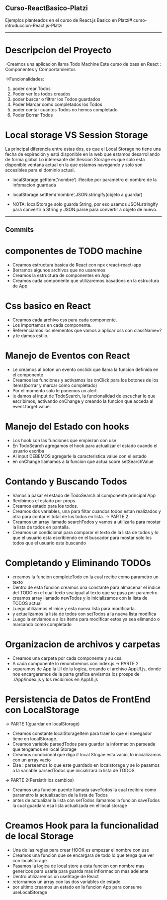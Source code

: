 ## Curso-ReactBasico-Platzi
Ejemplos planteados en el curso de React.js Basico en Platzi# curso-introduccion-React.js-Platzi

-------

# Descripcion del Proyecto

-Creamos una aplicacion llama Todo Machine
Este curso de basa en React : Componentes y Comportamientos

->Funcionalidades:
1) poder crear Todos
2) Poder ver los todos creados
3) poder buscar o filtrar los Todos guardados
4) Poder Marcar como completados los Todos
5) poder contar cuantos Todos no hemos completado 
6) Poder Borrar Todos  

# Local storage VS Session Storage
La principal diferencia entre estas dos, es que el Local Storage no tiene una fecha de expiración y está disponible en la web que estamos desarrollando de forma global.Lo interesante del Session Storage es que solo esta disponible ventana actual en la que estamos navegando y solo son accesibles para el dominio actual.

- localStorage.getItem('nombre') :Recibe por parametro el nombre de la     infomacion guardada
- localStorage.setItem('nombre',JSON.stringify(objeto a guardar)

- NOTA: localStorage solo guarda String, por eso usamos JSON.stringify para convertir a String y JSON.parse para convertir a objeto de nuevo.

---------

## Commits

# componentes de TODO machine
- Creamos estructura basica de React con npx creact-react-app
- Borramos algunos archivos que no usaremos
- Creamos la estructura de componentes en App
- Creamos cada componente que utilizaremos basadons en la estructura de App

# Css basico en React
- Creamos cada archivo css para cada componente.
- Los importamos en cada componente.
- Referenciamos los elementos que vamos a aplicar css con className=?
- y le damos estilo.

# Manejo de Eventos con React
- Le creamos al boton un evento onclick que llama la funcion        definida en el componente
- Creamos las funciones y activamos los onClick para los botones de los items(borrar y marcar como completado)
- Por el momento solo le ponemos un alert.
- le damos al input de TodoSearch, la funcionalidad de escuchar lo que escribimos, activando onChange y creando la funcion que acceda al event.target.value.

# Manejo del Estado con hooks
- Los hook son las funciones que empiezan con use
- En TodoSearch agregamos el hook para actualizar el estado cuando el usuario escriba
- Al input DEBEMOS agregarle la caracteristica value con el estado
- en onChange llamamos a la funcion que actua sobre setSearchValue

# Contando y Buscando Todos
- Vamos a pasar el estado de TodoSearch al componente principal App
- Recibimos el estado por props
- Creamos estado para los todos.
- Creamos dos variables, una para filtar cuandos todos estan realizados y otra para contar el total de los todos en lista.
-> PARTE 2
- Creamos un array llamado searchTodos y vamos a utilizarla para mostar la lista de todos en pantalla.
- Creamos un condicional para comparar  el texto de la lista de todos y lo que el usuario esta escribiendo en el buscador para mostar solo los todos que el usuario esta buscando

# Completando y Eliminando TODOs
- creamos la funcion completeTodo en la cual recibe como parametro un texto
- Dentro de esta funcion creamos una constante para almacenar el indice del TODO en el cual texto sea igual al texto que se pasa por parametro
- creamos array llamado newTodos y lo inicializamos con la lista de TODOS actual
- Luego utilizamos el inice y esta nueva lista para modificarla.
- y actualizamos la lista de todos con setTodos a la nueva lista modifica
- Luego la enviamos a a los items para modificar estos ya sea elimando o marcando como completado

# Organizacion de archivos y carpetas

- Creamos una carpeta por cada componente y su css.
- A cada componente lo renombremos con index.js
-> PARTE 2
- separamos de App la UI de la logica, creando el archivo AppUI.js, donde nos encargaremos de la parte grafica
enviamos los prosps de ./App/index.js y los recibimos en AppUI.js

# Persistencia de Datos de FrontEnd con LocalStorage
-> PARTE 1(guardar en localStorage)
-  Creamos constante localStorageItem para traer lo que el navegador tiene en localStorage.
- Creamos variable parsedTodos para guardar la informacion parseada que tengamos en local Storage
- Creamos condicional que diga if local Stogae esta vacio, lo inicializamos con un array vacio
- Else : parseamos lo que este guardado en localstorage y se lo pasamos a la variable parsedTodos que inicializará la lista de TODOS

-> PARTE 2(Persistir los cambios)
- Creamos una funcion puente llamada saveTodos la cual recibira como parametro la actualizacion de la lista de Todos
- antes de actualizar la lista con setTodos llamamos la funcion saveTodos la cual guardara esa lista actualizada en el local storage

# Creamos Hook para la funcionalidad de local Storage
- Una de las reglas para crear HOOK es empezar el nombre con use
- Creamos una funcion que se encargara de todo lo que tenga que ver con localstorage
- Pasamos la logica de local store a esta funcion con nombre mas genericos para usarla para guarda mas infiormacion mas adelante
- Dentro utilizaremos un useStage de React
- retornamos un array con las dos variables de estado
- por ultimo creamos un estado en la funcion App para consume useLocalStorage
